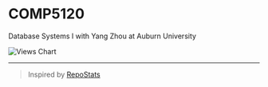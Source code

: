 # COMP5120
Database Systems I with Yang Zhou at Auburn University

![Views Chart](https://repostatscharts.s3.us-east-2.amazonaws.com/MatthewsRepos/COMP5120_ViewsChart.png)

---

> Inspired by [RepoStats](https://github.com/wumphlett/repostats)
